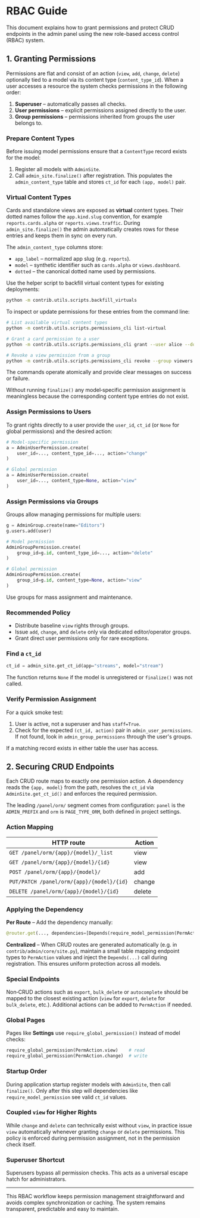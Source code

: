 # RBAC Guide

This document explains how to grant permissions and protect CRUD endpoints in the
admin panel using the new role-based access control (RBAC) system.

## 1. Granting Permissions

Permissions are flat and consist of an action (`view`, `add`, `change`,
`delete`) optionally tied to a model via its content type (`content_type_id`).
When a user accesses a resource the system checks permissions in the following
order:

1. **Superuser** – automatically passes all checks.
2. **User permissions** – explicit permissions assigned directly to the user.
3. **Group permissions** – permissions inherited from groups the user belongs
to.

### Prepare Content Types

Before issuing model permissions ensure that a `ContentType` record exists for
the model:

1. Register all models with `AdminSite`.
2. Call `admin_site.finalize()` after registration. This populates the
   `admin_content_type` table and stores `ct_id` for each `(app, model)` pair.

### Virtual Content Types

Cards and standalone views are exposed as **virtual** content types. Their
dotted names follow the `app.kind.slug` convention, for example
`reports.cards.alpha` or `reports.views.traffic`. During
`admin_site.finalize()` the admin automatically creates rows for these entries
and keeps them in sync on every run.

The `admin_content_type` columns store:

* `app_label` – normalized app slug (e.g. `reports`).
* `model` – synthetic identifier such as `cards.alpha` or `views.dashboard`.
* `dotted` – the canonical dotted name used by permissions.

Use the helper script to backfill virtual content types for existing
deployments:

```bash
python -m contrib.utils.scripts.backfill_virtuals
```

To inspect or update permissions for these entries from the command line:

```bash
# List available virtual content types
python -m contrib.utils.scripts.permissions_cli list-virtual

# Grant a card permission to a user
python -m contrib.utils.scripts.permissions_cli grant --user alice --dotted reports.cards.alpha --action view

# Revoke a view permission from a group
python -m contrib.utils.scripts.permissions_cli revoke --group viewers --dotted reports.views.dashboard --action view
```

The commands operate atomically and provide clear messages on success or
failure.

Without running `finalize()` any model‑specific permission assignment is
meaningless because the corresponding content type entries do not exist.

### Assign Permissions to Users

To grant rights directly to a user provide the `user_id`, `ct_id` (or `None`
for global permissions) and the desired action:

```python
# Model‑specific permission
a = AdminUserPermission.create(
    user_id=..., content_type_id=..., action="change"
)

# Global permission
a = AdminUserPermission.create(
    user_id=..., content_type=None, action="view"
)
```

### Assign Permissions via Groups

Groups allow managing permissions for multiple users:

```python
g = AdminGroup.create(name="Editors")
g.users.add(user)

# Model permission
AdminGroupPermission.create(
    group_id=g.id, content_type_id=..., action="delete"
)

# Global permission
AdminGroupPermission.create(
    group_id=g.id, content_type=None, action="view"
)
```

Use groups for mass assignment and maintenance.

### Recommended Policy

* Distribute baseline `view` rights through groups.
* Issue `add`, `change`, and `delete` only via dedicated editor/operator groups.
* Grant direct user permissions only for rare exceptions.

### Find a `ct_id`

```python
ct_id = admin_site.get_ct_id(app="streams", model="stream")
```

The function returns `None` if the model is unregistered or `finalize()` was not
called.

### Verify Permission Assignment

For a quick smoke test:

1. User is active, not a superuser and has `staff=True`.
2. Check for the expected `(ct_id, action)` pair in
   `admin_user_permissions`. If not found, look in
   `admin_group_permissions` through the user's groups.

If a matching record exists in either table the user has access.

## 2. Securing CRUD Endpoints

Each CRUD route maps to exactly one permission action. A dependency reads the
`{app, model}` from the path, resolves the `ct_id` via
`AdminSite.get_ct_id()` and enforces the required permission.

The leading `/panel/orm/` segment comes from configuration: `panel` is the
`ADMIN_PREFIX` and `orm` is `PAGE_TYPE_ORM`, both defined in project
settings.

### Action Mapping

| HTTP route                                         | Action |
| -------------------------------------------------- | ------ |
| `GET /panel/orm/{app}/{model}/_list`               | view   |
| `GET /panel/orm/{app}/{model}/{id}`                | view   |
| `POST /panel/orm/{app}/{model}/`                   | add    |
| `PUT/PATCH /panel/orm/{app}/{model}/{id}`          | change |
| `DELETE /panel/orm/{app}/{model}/{id}`             | delete |

### Applying the Dependency

**Per Route** – Add the dependency manually:

```python
@router.get(..., dependencies=[Depends(require_model_permission(PermAction.view))])
```

**Centralized** – When CRUD routes are generated automatically (e.g. in
`contrib/admin/core/site.py`), maintain a small table mapping endpoint types to
`PermAction` values and inject the `Depends(...)` call during registration. This
ensures uniform protection across all models.

### Special Endpoints

Non‑CRUD actions such as `export`, `bulk_delete` or `autocomplete` should be
mapped to the closest existing action (`view` for `export`, `delete` for
`bulk_delete`, etc.). Additional actions can be added to `PermAction` if needed.

### Global Pages

Pages like **Settings** use `require_global_permission()` instead of model
checks:

```python
require_global_permission(PermAction.view)    # read
require_global_permission(PermAction.change)  # write
```

### Startup Order

During application startup register models with `AdminSite`, then call
`finalize()`. Only after this step will dependencies like
`require_model_permission` see valid `ct_id` values.

### Coupled `view` for Higher Rights

While `change` and `delete` can technically exist without `view`, in practice
issue `view` automatically whenever granting `change` or `delete` permissions.
This policy is enforced during permission assignment, not in the permission
check itself.

### Superuser Shortcut

Superusers bypass all permission checks. This acts as a universal escape hatch
for administrators.

---

This RBAC workflow keeps permission management straightforward and avoids
complex synchronization or caching. The system remains transparent, predictable
and easy to maintain.

